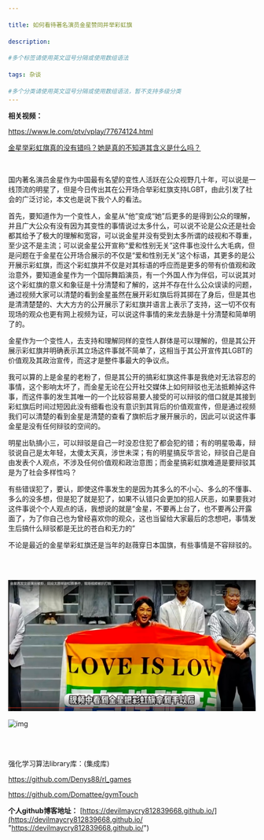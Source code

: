 ```yaml
---

title: 如何看待著名演员金星赞同并举彩虹旗
 
description: 

#多个标签请使用英文逗号分隔或使用数组语法

tags: 杂谈

#多个分类请使用英文逗号分隔或使用数组语法，暂不支持多级分类
---
```


**相关视频：**

https://www.le.com/ptv/vplay/77674124.html

[金星举彩虹旗真的没有错吗？她是真的不知道其含义是什么吗？](https://www.bilibili.com/video/BV1uK1EYQEAk/)

<br/>

国内著名演员金星作为中国最有名望的变性人活跃在公众视野几十年，可以说是一线顶流的明星了，但是今日传出其在公开场合举彩虹旗支持LGBT，由此引发了社会的广泛讨论，本文也是说下我个人的看法。



首先，要知道作为一个变性人，金星从“他”变成“她”后更多的是得到公众的理解，并且广大公众有没有因为其变性的事情说过太多什么，可以说不论是公众还是社会都其给予了极大的理解和宽容，可以说金星并没有受到太多所谓的歧视和不尊重，至少这不是主流；可以说金星公开宣称“爱和性别无关”这件事也没什么大毛病，但是问题在于金星在公开场合展示的不仅是“爱和性别无关”这个标语，其更多的是公开展示彩虹旗，而这个彩虹旗并不仅是对其标语的呼应而是更多的带有价值观和政治意外，要知道金星作为一个国际舞蹈演员，有一个外国人作为伴侣，可以说其对这个彩虹旗的意义和象征是十分清楚和了解的，这并不存在什么公众误读的问题，通过视频大家可以清楚的看到金星虽然在展开彩虹旗后将其掷在了身后，但是其也是清清楚楚的、大大方方的公开展示了彩虹旗并语言上表示了支持，这一切不仅有现场的观众也更有网上视频为证，可以说这件事情的来龙去脉是十分清楚和简单明了的。



金星作为一个变性人，去支持和理解同样的变性人群体是可以理解的，但是其公开展示彩虹旗并明确表示其立场这件事就不简单了，这相当于其公开宣传其LGBT的价值观及其政治宣传，而这才是整件事最大的争议点。



我可以算的上是金星的老粉了，但是其公开的搞彩虹旗这件事是我绝对无法容忍的事情，这个影响太坏了，而金星无论在公开社交媒体上如何辩驳也无法抵赖掉这件事，而这件事的发生其唯一的一个比较容易要人接受的可以辩驳的借口就是其接到彩虹旗后时间过短因此没有细看也没有意识到其背后的价值观宣传，但是通过视频我们可以清楚的看到金星是清楚的查看了旗帜后才展开展示的，因此可以说这件事金星是没有任何辩驳的空间的。



明星出轨搞小三，可以辩驳是自己一时没忍住犯了都会犯的错；有的明星吸毒，辩驳说自己是太年轻，太傻太天真，涉世未深；有的明星搞反华言论，辩驳自己是自由发表个人观点，不涉及任何价值观和政治意图；而金星搞彩虹旗难道是要辩驳其是为了社会多样性吗？



有些错误犯了，要认，即使这件事发生的是因为其多么的不小心、多么的不懂事、多么的没多想，但是犯了就是犯了，如果不认错只会更加的招人厌恶，如果要我对这件事说个个人观点的话，我想说的就是“金星，不要再上台了，也不要再公开露面了，为了你自己也为曾经喜欢你的观众，这也当留给大家最后的念想吧，事情发生后搞什么辩驳都是无比的苍白和无力的”



不论是最近的金星举彩虹旗还是当年的赵薇穿日本国旗，有些事情是不容辩驳的。

<br/>

<br/>

![image-20241107120336447](./2024_11_6_4_如何看待著名演员金星赞同并举彩虹旗.assets/image-20241107120336447.png)



![img](./2024_11_6_4_如何看待著名演员金星赞同并举彩虹旗.assets/url=http%3A%2F%2Fdingyue.ws.126.net%2F0Lp7ggflNE1xZ0ntUfkaAwfHLwVTSngAUjDbgWeGkY7LO1511755004983compressflag.jpeg)

<br/>

<br/>

强化学习算法library库：(集成库)

https://github.com/Denys88/rl_games



https://github.com/Domattee/gymTouch







**个人github博客地址：**
[https://devilmaycry812839668.github.io/](https://devilmaycry812839668.github.io/ "https://devilmaycry812839668.github.io/")